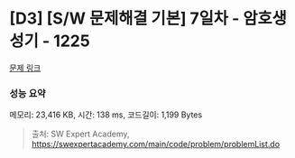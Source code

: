 # [D3] [S/W 문제해결 기본] 7일차 - 암호생성기 - 1225 

[문제 링크](https://swexpertacademy.com/main/code/problem/problemDetail.do?contestProbId=AV14uWl6AF0CFAYD) 

### 성능 요약

메모리: 23,416 KB, 시간: 138 ms, 코드길이: 1,199 Bytes



> 출처: SW Expert Academy, https://swexpertacademy.com/main/code/problem/problemList.do